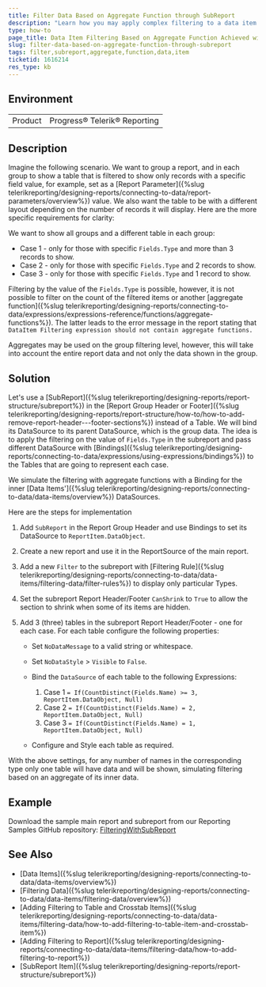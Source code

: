 ```yaml
---
title: Filter Data Based on Aggregate Function through SubReport
description: "Learn how you may apply complex filtering to a data item or group through inner subreport and proper data binding."
type: how-to
page_title: Data Item Filtering Based on Aggregate Function Achieved with a SubReport as a Middleman
slug: filter-data-based-on-aggregate-function-through-subreport
tags: filter,subreport,aggregate,function,data,item
ticketid: 1616214
res_type: kb
---
```


## Environment

<table>
	<tbody>
		<tr>
			<td>Product</td>
			<td>Progress® Telerik® Reporting</td>
		</tr>
	</tbody>
</table>

## Description

Imagine the following scenario.
We want to group a report, and in each group to show a table that is filtered to show only records with a specific field value, for example, set as a [Report Parameter]({%slug telerikreporting/designing-reports/connecting-to-data/report-parameters/overview%}) value. We also want the table to be with a different layout depending on the number of records it will display. Here are the more specific requirements for clarity:

We want to show all groups and a different table in each group:

* Case 1 - only for those with specific `Fields.Type` and more than 3 records to show.
* Case 2 - only for those with specific `Fields.Type` and 2 records to show.
* Case 3 - only for those with specific `Fields.Type` and 1 record to show.

Filtering by the value of the `Fields.Type` is possible, however, it is not possible to filter on the count of the filtered items or another [aggregate function]({%slug telerikreporting/designing-reports/connecting-to-data/expressions/expressions-reference/functions/aggregate-functions%}). The latter leads to the error message in the report stating that `DataItem Filtering expression should not contain aggregate functions.`

Aggregates may be used on the group filtering level, however, this will take into account the entire report data and not only the data shown in the group.

## Solution

Let's use a [SubReport]({%slug telerikreporting/designing-reports/report-structure/subreport%}) in the [Report Group Header or Footer]({%slug telerikreporting/designing-reports/report-structure/how-to/how-to-add-remove-report-header---footer-sections%}) instead of a Table. We will bind its DataSource to its parent DataSource, which is the group data. The idea is to apply the filtering on the value of `Fields.Type` in the subreport and pass different DataSource with [Bindings]({%slug telerikreporting/designing-reports/connecting-to-data/expressions/using-expressions/bindings%}) to the Tables that are going to represent each case.

We simulate the filtering with aggregate functions with a Binding for the inner [Data Items']({%slug telerikreporting/designing-reports/connecting-to-data/data-items/overview%}) DataSources.

Here are the steps for implementation

1. Add `SubReport` in the Report Group Header and use Bindings to set its DataSource to `ReportItem.DataObject`. 
1. Create a new report and use it in the ReportSource of the main report. 
1. Add a new `Filter` to the subreport with [Filtering Rule]({%slug telerikreporting/designing-reports/connecting-to-data/data-items/filtering-data/filter-rules%}) to display only particular Types. 
1. Set the subreport Report Header/Footer `CanShrink` to `True` to allow the section to shrink when some of its items are hidden. 
1. Add 3 (three) tables in the subreport Report Header/Footer - one for each case. For each table configure the following properties: 

	* Set `NoDataMessage` to a valid string or whitespace. 
	* Set `NoDataStyle` > `Visible` to `False`. 
	* Bind the `DataSource` of each table to the following Expressions: 

		1. Case 1 `= If(CountDistinct(Fields.Name) >= 3, ReportItem.DataObject, Null)` 
		1. Case 2 `= If(CountDistinct(Fields.Name) = 2, ReportItem.DataObject, Null)` 
		1. Case 3 `= If(CountDistinct(Fields.Name) = 1, ReportItem.DataObject, Null)` 

	* Configure and Style each table as required. 

With the above settings, for any number of names in the corresponding type only one table will have data and will be shown, simulating filtering based on an aggregate of its inner data.

## Example

Download the sample main report and subreport from our Reporting Samples GitHub repository: [FilteringWithSubReport](https://github.com/telerik/reporting-samples/tree/master/FilteringWithSubReport)

## See Also

* [Data Items]({%slug telerikreporting/designing-reports/connecting-to-data/data-items/overview%})
* [Filtering Data]({%slug telerikreporting/designing-reports/connecting-to-data/data-items/filtering-data/overview%})
* [Adding Filtering to Table and Crosstab Items]({%slug telerikreporting/designing-reports/connecting-to-data/data-items/filtering-data/how-to-add-filtering-to-table-item-and-crosstab-item%})
* [Adding Filtering to Report]({%slug telerikreporting/designing-reports/connecting-to-data/data-items/filtering-data/how-to-add-filtering-to-report%})
* [SubReport Item]({%slug telerikreporting/designing-reports/report-structure/subreport%})
